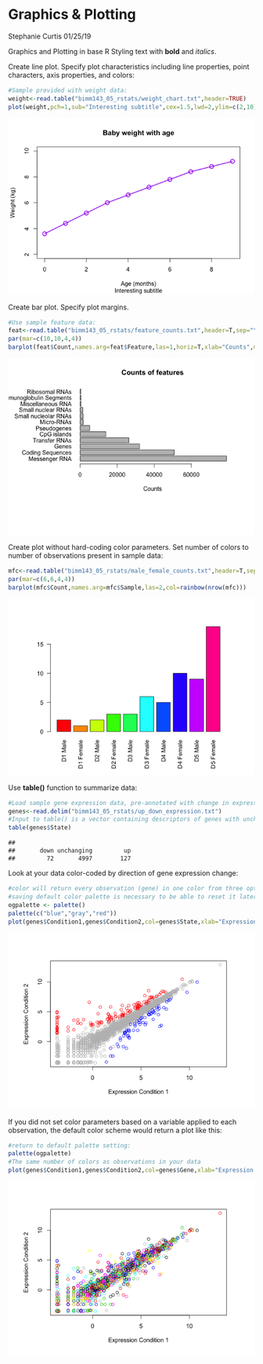 Graphics & Plotting 
================
Stephanie Curtis
01/25/19

Graphics and Plotting in base R
Styling text with **bold** and *italics*.




Create line plot. Specify plot characteristics including line properties, point characters, axis properties, and colors:
``` r
#Sample provided with weight data:
weight<-read.table("bimm143_05_rstats/weight_chart.txt",header=TRUE)
plot(weight,pch=1,sub="Interesting subtitle",cex=1.5,lwd=2,ylim=c(2,10),type="o",col="purple",xlab="Age (months)", ylab="Weight (kg)",main="Baby weight with age")
```

![](class05_files/figure-markdown_github/unnamed-chunk-1-1.png)





Create bar plot. Specify plot margins.
``` r
#Use sample feature data:
feat<-read.table("bimm143_05_rstats/feature_counts.txt",header=T,sep="\t")
par(mar=c(10,10,4,4))
barplot(feat$Count,names.arg=feat$Feature,las=1,horiz=T,xlab="Counts",main="Counts of features")
```

![](class05_files/figure-markdown_github/unnamed-chunk-1-2.png)




Create plot without hard-coding color parameters. Set number of colors to number of observations present in sample data:
``` r
mfc<-read.table("bimm143_05_rstats/male_female_counts.txt",header=T,sep="\t")
par(mar=c(6,6,4,4)) 
barplot(mfc$Count,names.arg=mfc$Sample,las=2,col=rainbow(nrow(mfc)))
```

![](class05_files/figure-markdown_github/unnamed-chunk-1-3.png)





Use **table()** function to summarize data:
``` r
#Load sample gene expression data, pre-annotated with change in expression annotation.
genes<-read.delim("bimm143_05_rstats/up_down_expression.txt")
#Input to table() is a vector containing descriptors of genes with unchanging, increasing, or decreasing expression. Output displays how many observations (genes) fall into each category.
table(genes$State)
```

    ## 
    ##       down unchanging         up 
    ##         72       4997        127



Look at your data color-coded by direction of gene expression change:
``` r
#color will return every observation (gene) in one color from three options. You have defined three options according to the number of qualities that are possible for each observation in the expression change category (unchanging vs increasing vs decreasing)
#saving default color palette is necessary to be able to reset it later
ogpalette <- palette()
palette(c("blue","gray","red"))
plot(genes$Condition1,genes$Condition2,col=genes$State,xlab="Expression Condition 1", ylab="Expression Condition 2")
```

![](class05_files/figure-markdown_github/unnamed-chunk-1-4.png)




If you did not set color parameters based on a variable applied to each observation, the default color scheme would return a plot like this:
``` r
#return to default palette setting:
palette(ogpalette)
#The same number of colors as observations in your data
plot(genes$Condition1,genes$Condition2,col=genes$Gene,xlab="Expression Condition 1", ylab="Expression Condition 2")
```

![](class05_files/figure-markdown_github/unnamed-chunk-1-5.png)
